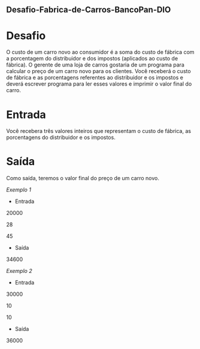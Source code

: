 ## Desafio-Fabrica-de-Carros-BancoPan-DIO

# Desafio
O custo de um carro novo ao consumidor é a soma do custo de fábrica com a porcentagem do distribuidor e dos impostos (aplicados ao custo de fábrica). O gerente de uma loja de carros gostaria de um programa para calcular o preço de um carro novo para os clientes. Você receberá o custo de fábrica e as porcentagens referentes ao distribuidor e os impostos e deverá escrever programa para ler esses valores e imprimir o valor final do carro.

# Entrada
Você recebera três valores inteiros que representam o custo de fábrica, as porcentagens do distribuidor e os impostos.

# Saída
Como saída, teremos o valor final do preço de um carro novo.

_Exemplo 1_

- Entrada

20000

28

45	

- Saída

34600
 

_Exemplo 2_

- Entrada	

30000

10

10	

- Saída

36000